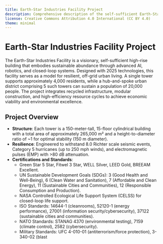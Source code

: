 ```yaml
---
title: Earth-Star Industries Facility Project
description: Comprehensive description of the self-sufficient Earth-Star Industries Facility, scaled for a 20,000-person urban district.
license: Creative Commons Attribution 4.0 International (CC BY 4.0)
theme: minimal
---
```


# Earth-Star Industries Facility Project

The Earth-Star Industries Facility is a visionary, self-sufficient high-rise building that embodies sustainable abundance through advanced AI, robotics, and closed-loop systems. Designed with 2025 technologies, this facility serves as a model for resilient, off-grid urban living. A single tower supports approximately 4,000 residents, while a hub-and-spoke urban district comprising 5 such towers can sustain a population of 20,000 people. The project integrates recycled infrastructure, modular construction, and high-efficiency resource cycles to achieve economic viability and environmental excellence.

## Project Overview
- **Structure**: Each tower is a 150-meter-tall, 15-floor cylindrical building with a total area of approximately 265,000 m² and a height-to-diameter ratio of ~1 for optimal stability (150 m diameter).
- **Resilience**: Engineered to withstand 8.0 Richter scale seismic events, Category 5 hurricanes (up to 250 mph winds), and electromagnetic pulses (EMP) with >80 dB attenuation.
- **Certifications and Standards**:
  - Green Star 5 Star, Fitwel 3 Star, WELL Silver, LEED Gold, BREEAM Excellent.
  - UN Sustainable Development Goals (SDGs): 3 (Good Health and Well-Being), 6 (Clean Water and Sanitation), 7 (Affordable and Clean Energy), 11 (Sustainable Cities and Communities), 12 (Responsible Consumption and Production).
  - NASA Controlled Ecological Life Support System (CELSS) for closed-loop life support.
  - ISO Standards: 14644-1 (cleanrooms), 52120-1 (energy performance), 27001 (information security/cybersecurity), 37122 (sustainable cities and communities).
  - NATO Standards: STANAG 4370 (environmental testing), 7159 (climate control), 2582 (cybersecurity).
  - Military Standards: UFC 4-010-01 (antiterrorism/force protection), 3-340-02 (blast
